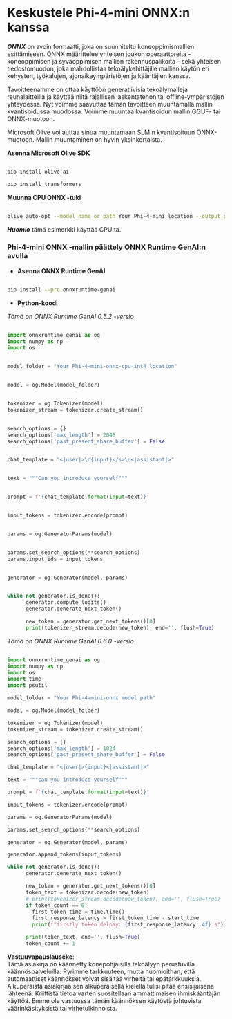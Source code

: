 # **Keskustele Phi-4-mini ONNX:n kanssa**

***ONNX*** on avoin formaatti, joka on suunniteltu koneoppimismallien esittämiseen. ONNX määrittelee yhteisen joukon operaattoreita - koneoppimisen ja syväoppimisen mallien rakennuspalikoita - sekä yhteisen tiedostomuodon, joka mahdollistaa tekoälykehittäjille mallien käytön eri kehysten, työkalujen, ajonaikaympäristöjen ja kääntäjien kanssa.

Tavoitteenamme on ottaa käyttöön generatiivisia tekoälymalleja reunalaitteilla ja käyttää niitä rajallisen laskentatehon tai offline-ympäristöjen yhteydessä. Nyt voimme saavuttaa tämän tavoitteen muuntamalla mallin kvantisoidussa muodossa. Voimme muuntaa kvantisoidun mallin GGUF- tai ONNX-muotoon.

Microsoft Olive voi auttaa sinua muuntamaan SLM:n kvantisoituun ONNX-muotoon. Mallin muuntaminen on hyvin yksinkertaista.

**Asenna Microsoft Olive SDK**

```bash

pip install olive-ai

pip install transformers

```

**Muunna CPU ONNX -tuki**

```bash

olive auto-opt --model_name_or_path Your Phi-4-mini location --output_path Your onnx ouput location --device cpu --provider CPUExecutionProvider --precision int4 --use_model_builder --log_level 1

```

***Huomio*** tämä esimerkki käyttää CPU:ta.

### **Phi-4-mini ONNX -mallin päättely ONNX Runtime GenAI:n avulla**

- **Asenna ONNX Runtime GenAI**

```bash

pip install --pre onnxruntime-genai

```

- **Python-koodi**

*Tämä on ONNX Runtime GenAI 0.5.2 -versio*

```python

import onnxruntime_genai as og
import numpy as np
import os


model_folder = "Your Phi-4-mini-onnx-cpu-int4 location"


model = og.Model(model_folder)


tokenizer = og.Tokenizer(model)
tokenizer_stream = tokenizer.create_stream()


search_options = {}
search_options['max_length'] = 2048
search_options['past_present_share_buffer'] = False


chat_template = "<|user|>\n{input}</s>\n<|assistant|>"


text = """Can you introduce yourself"""


prompt = f'{chat_template.format(input=text)}'


input_tokens = tokenizer.encode(prompt)


params = og.GeneratorParams(model)


params.set_search_options(**search_options)
params.input_ids = input_tokens


generator = og.Generator(model, params)


while not generator.is_done():
      generator.compute_logits()
      generator.generate_next_token()

      new_token = generator.get_next_tokens()[0]
      print(tokenizer_stream.decode(new_token), end='', flush=True)

```

*Tämä on ONNX Runtime GenAI 0.6.0 -versio*

```python

import onnxruntime_genai as og
import numpy as np
import os
import time
import psutil

model_folder = "Your Phi-4-mini-onnx model path"

model = og.Model(model_folder)

tokenizer = og.Tokenizer(model)
tokenizer_stream = tokenizer.create_stream()

search_options = {}
search_options['max_length'] = 1024
search_options['past_present_share_buffer'] = False

chat_template = "<|user|>{input}<|assistant|>"

text = """can you introduce yourself"""

prompt = f'{chat_template.format(input=text)}'

input_tokens = tokenizer.encode(prompt)

params = og.GeneratorParams(model)

params.set_search_options(**search_options)

generator = og.Generator(model, params)

generator.append_tokens(input_tokens)

while not generator.is_done():
      generator.generate_next_token()

      new_token = generator.get_next_tokens()[0]
      token_text = tokenizer.decode(new_token)
      # print(tokenizer_stream.decode(new_token), end='', flush=True)
      if token_count == 0:
        first_token_time = time.time()
        first_response_latency = first_token_time - start_time
        print(f"firstly token delpay: {first_response_latency:.4f} s")

      print(token_text, end='', flush=True)
      token_count += 1

```

**Vastuuvapauslauseke**:  
Tämä asiakirja on käännetty konepohjaisilla tekoälyyn perustuvilla käännöspalveluilla. Pyrimme tarkkuuteen, mutta huomioithan, että automaattiset käännökset voivat sisältää virheitä tai epätarkkuuksia. Alkuperäistä asiakirjaa sen alkuperäisellä kielellä tulisi pitää ensisijaisena lähteenä. Kriittistä tietoa varten suositellaan ammattimaisen ihmiskääntäjän käyttöä. Emme ole vastuussa tämän käännöksen käytöstä johtuvista väärinkäsityksistä tai virhetulkinnoista.